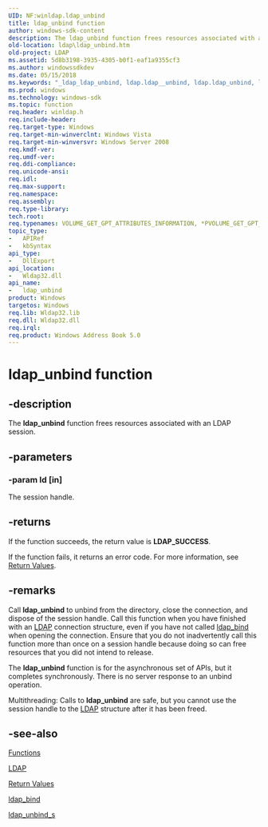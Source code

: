 ```yaml
---
UID: NF:winldap.ldap_unbind
title: ldap_unbind function
author: windows-sdk-content
description: The ldap_unbind function frees resources associated with an LDAP session.
old-location: ldap\ldap_unbind.htm
old-project: LDAP
ms.assetid: 5d8b3198-3935-4305-b0f1-eaf1a9355cf3
ms.author: windowssdkdev
ms.date: 05/15/2018
ms.keywords: "_ldap_ldap_unbind, ldap.ldap__unbind, ldap.ldap_unbind, ldap_unbind, ldap_unbind function [LDAP], winldap/ldap_unbind"
ms.prod: windows
ms.technology: windows-sdk
ms.topic: function
req.header: winldap.h
req.include-header: 
req.target-type: Windows
req.target-min-winverclnt: Windows Vista
req.target-min-winversvr: Windows Server 2008
req.kmdf-ver: 
req.umdf-ver: 
req.ddi-compliance: 
req.unicode-ansi: 
req.idl: 
req.max-support: 
req.namespace: 
req.assembly: 
req.type-library: 
tech.root: 
req.typenames: VOLUME_GET_GPT_ATTRIBUTES_INFORMATION, *PVOLUME_GET_GPT_ATTRIBUTES_INFORMATION
topic_type:
-	APIRef
-	kbSyntax
api_type:
-	DllExport
api_location:
-	Wldap32.dll
api_name:
-	ldap_unbind
product: Windows
targetos: Windows
req.lib: Wldap32.lib
req.dll: Wldap32.dll
req.irql: 
req.product: Windows Address Book 5.0
---
```


# ldap_unbind function


## -description


The <b>ldap_unbind</b> function frees resources associated with an LDAP session.


## -parameters




### -param ld [in]

The session handle.


## -returns



If the function succeeds, the return value is <b>LDAP_SUCCESS</b>.

If the function fails, it returns an error code. For more information, see 
<a href="https://msdn.microsoft.com/822411b7-fc49-4b93-8e54-353350ed5de9">Return Values</a>.




## -remarks



Call <b>ldap_unbind</b> to unbind from the directory, close the connection, and dispose of the session handle. Call this function when you have finished with an <a href="https://msdn.microsoft.com/844093e1-daba-494d-91b3-67455ff2e456">LDAP</a> connection structure, even if you have not called 
<a href="https://msdn.microsoft.com/889636f2-3dd0-4027-aa35-d7b7930d9e69">ldap_bind</a> when opening the connection. Ensure that you do not inadvertently call this function more than once on a session handle because doing so can free resources that you did not intend to release.

The <b>ldap_unbind</b> function is for the asynchronous set of APIs, but it completes synchronously. There is no server response to an unbind operation.

Multithreading: Calls to <b>ldap_unbind</b> are safe, but you cannot use the session handle to the 
<a href="https://msdn.microsoft.com/844093e1-daba-494d-91b3-67455ff2e456">LDAP</a> structure after it has been freed.




## -see-also




<a href="https://msdn.microsoft.com/library/windows/hardware/dn938561">Functions</a>



<a href="https://msdn.microsoft.com/844093e1-daba-494d-91b3-67455ff2e456">LDAP</a>



<a href="https://msdn.microsoft.com/822411b7-fc49-4b93-8e54-353350ed5de9">Return Values</a>



<a href="https://msdn.microsoft.com/889636f2-3dd0-4027-aa35-d7b7930d9e69">ldap_bind</a>



<a href="https://msdn.microsoft.com/b4dcf3cc-d4cb-40ca-a57e-150d4008108c">ldap_unbind_s</a>
 

 

